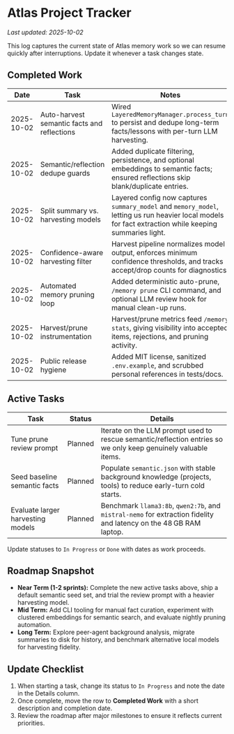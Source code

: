 # Atlas Project Tracker

_Last updated: 2025-10-02_

This log captures the current state of Atlas memory work so we can resume quickly after interruptions. Update it whenever a task changes state.

## Completed Work

| Date | Task | Notes |
| --- | --- | --- |
| 2025-10-02 | Auto-harvest semantic facts and reflections | Wired `LayeredMemoryManager.process_turn` to persist and dedupe long-term facts/lessons with per-turn LLM harvesting. |
| 2025-10-02 | Semantic/reflection dedupe guards | Added duplicate filtering, persistence, and optional embeddings to semantic facts; ensured reflections skip blank/duplicate entries. |
| 2025-10-02 | Split summary vs. harvesting models | Layered config now captures `summary_model` and `memory_model`, letting us run heavier local models for fact extraction while keeping summaries light. |
| 2025-10-02 | Confidence-aware harvesting filter | Harvest pipeline normalizes model output, enforces minimum confidence thresholds, and tracks accept/drop counts for diagnostics. |
| 2025-10-02 | Automated memory pruning loop | Added deterministic auto-prune, `/memory prune` CLI command, and optional LLM review hook for manual clean-up runs. |
| 2025-10-02 | Harvest/prune instrumentation | Harvest/prune metrics feed `/memory stats`, giving visibility into accepted items, rejections, and pruning activity. |
| 2025-10-02 | Public release hygiene | Added MIT license, sanitized `.env.example`, and scrubbed personal references in tests/docs. |

## Active Tasks

| Task | Status | Details |
| --- | --- | --- |
| Tune prune review prompt | Planned | Iterate on the LLM prompt used to rescue semantic/reflection entries so we only keep genuinely valuable items. |
| Seed baseline semantic facts | Planned | Populate `semantic.json` with stable background knowledge (projects, tools) to reduce early-turn cold starts. |
| Evaluate larger harvesting models | Planned | Benchmark `llama3:8b`, `qwen2:7b`, and `mistral-nemo` for extraction fidelity and latency on the 48 GB RAM laptop. |

Update statuses to `In Progress` or `Done` with dates as work proceeds.

## Roadmap Snapshot

- **Near Term (1-2 sprints):** Complete the new active tasks above, ship a default semantic seed set, and trial the review prompt with a heavier harvesting model.
- **Mid Term:** Add CLI tooling for manual fact curation, experiment with clustered embeddings for semantic search, and evaluate nightly pruning automation.
- **Long Term:** Explore peer-agent background analysis, migrate summaries to disk for history, and benchmark alternative local models for harvesting fidelity.

## Update Checklist

1. When starting a task, change its status to `In Progress` and note the date in the Details column.
2. Once complete, move the row to **Completed Work** with a short description and completion date.
3. Review the roadmap after major milestones to ensure it reflects current priorities.
